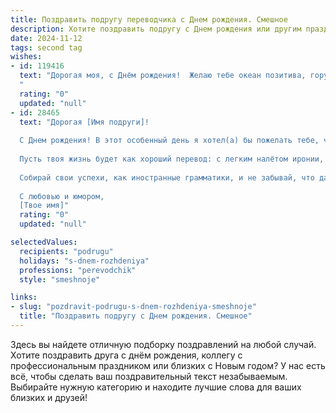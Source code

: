 ```yaml
---
title: Поздравить подругу переводчика c Днем рождения. Смешное
description: Хотите поздравить подругу c Днем рождения или другим праздником? Наш ИИ создаст незабываемое поздравление, а вы обязательно выделитесь среди других.  
date: 2024-11-12
tags: second tag
wishes:
- id: 119416
  text: "Дорогая моя, с Днём рождения!  Желаю тебе океан позитива, гору подарков (желательно, чтобы гора была из шоколадных конфет), и чтобы твой переводческий талант приносил тебе не только деньги, но и море веселых историй, которые мы потом вместе будем обсуждать за бокалом чего-нибудь эдакого!  Пусть твоя жизнь будет настолько насыщенной и интересной, что тебе понадобится ещё один дополнительный переводчик, чтобы успеть всё перевести на язык реальности!
  "
  rating: "0"
  updated: "null"
- id: 28465
  text: "Дорогая [Имя подруги]!
  
  С Днем рождения! В этот особенный день я хотел(а) бы пожелать тебе, чтобы в твоей жизни было столько радости, сколько языков ты знаешь! Пусть каждый новый год добавляет в твой словарный запас только приятные выражения, а все трудные слова в работе обходят тебя стороной, как неопытные переводчики!
  
  Пусть твоя жизнь будет как хороший перевод: с легким налётом иронии, без ошибок и всегда с правильной интонацией! Желаю, чтобы твоя работа была такой же интересной, как шутки на языке эсперанто!
  
  Собирай свои успехи, как иностранные грамматики, и не забывай, что даже переводчики иногда могут позволить себе взять «отпуск на лексикон». Пусть этот день принесет тебе только положительные эмоции и отличные историй для твоих переводов!
  
  С любовью и юмором,
  [Твое имя]"
  rating: "0"
  updated: "null"

selectedValues:
  recipients: "podrugu"
  holidays: "s-dnem-rozhdeniya"
  professions: "perevodchik"
  style: "smeshnoje"

links:
- slug: "pozdravit-podrugu-s-dnem-rozhdeniya-smeshnoje"
  title: "Поздравить подругу c Днем рождения. Смешное"
---
```


Здесь вы найдете отличную подборку поздравлений на любой случай.
Хотите поздравить друга с днём рождения, коллегу с профессиональным праздником или близких с Новым годом? У нас есть всё, чтобы сделать ваш поздравительный текст незабываемым. Выбирайте нужную категорию и находите лучшие слова для ваших близких и друзей!
